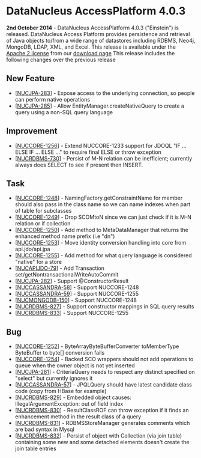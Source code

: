 <head><title>AccessPlatform 4.0.3</title></head>

# DataNucleus AccessPlatform 4.0.3

<div id="dzone_vote_widget" style="float: left; margin-right: 8px;">
    <script type="text/javascript">var dzone_title = 'DataNucleus AccessPlatform 4.0.3 Released';</script>
    <script type="text/javascript">var dzone_url = 'http://www.datanucleus.org/documentation/news/access_platform_4_0_3.html';</script>
    <script type="text/javascript" language="javascript" src="http://widgets.dzone.com/widgets/zoneit.js"></script>
</div>

__2nd October 2014__ - DataNucleus AccessPlatform 4.0.3 ("Einstein") is released.
DataNucleus Access Platform provides persistence and retrieval of Java objects to/from a wide range of datastores including RDBMS, Neo4j, MongoDB, LDAP, XML, and Excel.
This release is available under the [Apache 2 license](http://www.datanucleus.org/documentation/license.html) from our [download page](http://www.datanucleus.org/download.html) 
This release includes the following changes over the previous release


## New Feature

<ul>
<li>[<a href='http://issues.datanucleus.org/browse/NUCJPA-283'>NUCJPA-283</a>] -         Expose access to the underlying connection, so people can perform native operations
</li>
<li>[<a href='http://issues.datanucleus.org/browse/NUCJPA-285'>NUCJPA-285</a>] -         Allow EntityManager.createNativeQuery to create a query using a non-SQL query language
</li>
</ul>


## Improvement

<ul>
<li>[<a href='http://issues.datanucleus.org/browse/NUCCORE-1256'>NUCCORE-1256</a>] -         Extend NUCCORE-1233 support for JDOQL &quot;IF ... ELSE IF ... ELSE ...&quot; to require final ELSE or throw exception
</li>
<li>[<a href='http://issues.datanucleus.org/browse/NUCRDBMS-730'>NUCRDBMS-730</a>] -         Persist of M-N relation can be inefficient; currently always does SELECT to see if present then INSERT.
</li>
</ul>


## Task

<ul>
<li>[<a href='http://issues.datanucleus.org/browse/NUCCORE-1248'>NUCCORE-1248</a>] -         NamingFactory.getConstraintName for member should also pass in the class name so we can name indexes when part of table for subclasses
</li>
<li>[<a href='http://issues.datanucleus.org/browse/NUCCORE-1249'>NUCCORE-1249</a>] -         Drop SCOMtoN since we can just check if it is M-N relation or if collection
</li>
<li>[<a href='http://issues.datanucleus.org/browse/NUCCORE-1250'>NUCCORE-1250</a>] -         Add method to MetaDataManager that returns the enhanced method name prefix (i.e &quot;dn&quot;)
</li>
<li>[<a href='http://issues.datanucleus.org/browse/NUCCORE-1253'>NUCCORE-1253</a>] -         Move identity conversion handling into core from api.jdo/api.jpa
</li>
<li>[<a href='http://issues.datanucleus.org/browse/NUCCORE-1255'>NUCCORE-1255</a>] -         Add method for what query language is considered &quot;native&quot; for a store
</li>
<li>[<a href='http://issues.datanucleus.org/browse/NUCAPIJDO-79'>NUCAPIJDO-79</a>] -         Add Transaction set/getNontransactionalWriteAutoCommit
</li>
<li>[<a href='http://issues.datanucleus.org/browse/NUCJPA-282'>NUCJPA-282</a>] -         Support @ConstructorResult
</li>
<li>[<a href='http://issues.datanucleus.org/browse/NUCCASSANDRA-58'>NUCCASSANDRA-58</a>] -         Support NUCCORE-1248
</li>
<li>[<a href='http://issues.datanucleus.org/browse/NUCCASSANDRA-59'>NUCCASSANDRA-59</a>] -         Support NUCCORE-1255
</li>
<li>[<a href='http://issues.datanucleus.org/browse/NUCMONGODB-150'>NUCMONGODB-150</a>] -         Support NUCCORE-1248
</li>
<li>[<a href='http://issues.datanucleus.org/browse/NUCRDBMS-827'>NUCRDBMS-827</a>] -         Support constructor mappings in SQL query results
</li>
<li>[<a href='http://issues.datanucleus.org/browse/NUCRDBMS-833'>NUCRDBMS-833</a>] -         Support NUCCORE-1255
</li>
</ul>


## Bug

<ul>
<li>[<a href='http://issues.datanucleus.org/browse/NUCCORE-1252'>NUCCORE-1252</a>] -         ByteArrayByteBufferConverter toMemberType ByteBuffer to byte[] conversion fails
</li>
<li>[<a href='http://issues.datanucleus.org/browse/NUCCORE-1254'>NUCCORE-1254</a>] -         Backed SCO wrappers should not add operations to queue when the owner object is not yet inserted
</li>
<li>[<a href='http://issues.datanucleus.org/browse/NUCJPA-281'>NUCJPA-281</a>] -         CriteriaQuery needs to respect any distinct specified on &quot;select&quot; but currently ignores it
</li>
<li>[<a href='http://issues.datanucleus.org/browse/NUCCASSANDRA-57'>NUCCASSANDRA-57</a>] -         JPQLQuery should have latest candidate class code (copy from HBase for example)
</li>
<li>[<a href='http://issues.datanucleus.org/browse/NUCRDBMS-829'>NUCRDBMS-829</a>] -         Embedded object causes: IllegalArgumentException: out of field index
</li>
<li>[<a href='http://issues.datanucleus.org/browse/NUCRDBMS-830'>NUCRDBMS-830</a>] -         ResultClassROF can throw exception if it finds an enhancement method in the result class of a query
</li>
<li>[<a href='http://issues.datanucleus.org/browse/NUCRDBMS-831'>NUCRDBMS-831</a>] -         RDBMSStoreManager generates comments which are bad syntax in Mysql
</li>
<li>[<a href='http://issues.datanucleus.org/browse/NUCRDBMS-832'>NUCRDBMS-832</a>] -         Persist of object with Collection (via join table) containing some new and some detached elements doesn't create the join table entries
</li>
</ul>

